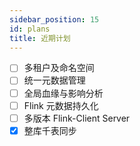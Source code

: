 ```yaml
---
sidebar_position: 15
id: plans
title: 近期计划
---
```

* [ ]  多租户及命名空间
* [ ]  统一元数据管理
* [ ]  全局血缘与影响分析
* [ ]  Flink 元数据持久化
* [ ]  多版本 Flink-Client Server
* [X]  整库千表同步
